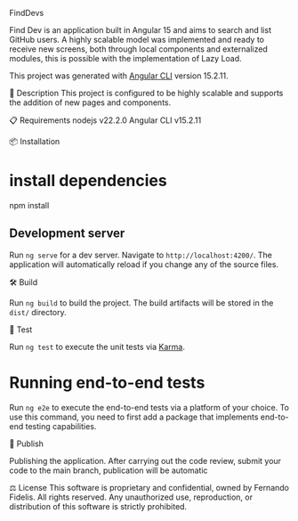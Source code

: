  FindDevs

 Find Dev is an application built in Angular 15 and aims to search and list GitHub users. A highly scalable model was implemented and ready to receive new screens, both through local components and externalized modules, this is possible with the implementation of Lazy Load.

This project was generated with [Angular CLI](https://github.com/angular/angular-cli) version 15.2.11.

📝 Description
This project is configured to be highly scalable and supports the addition of new pages and components.

📋 Requirements
nodejs v22.2.0
Angular CLI v15.2.11

📦 Installation

# install dependencies
npm install

## Development server

Run `ng serve` for a dev server. Navigate to `http://localhost:4200/`. The application will automatically reload if you change any of the source files.

🛠️ Build

Run `ng build` to build the project. The build artifacts will be stored in the `dist/` directory.

🧪 Test

Run `ng test` to execute the unit tests via [Karma](https://karma-runner.github.io).

# Running end-to-end tests

Run `ng e2e` to execute the end-to-end tests via a platform of your choice. To use this command, you need to first add a package that implements end-to-end testing capabilities.


🚀 Publish

Publishing the application.
After carrying out the code review, submit your code to the main branch, publication will be automatic

⚖️ License
This software is proprietary and confidential, owned by Fernando Fidelis. All rights reserved.
Any unauthorized use, reproduction, or distribution of this software is strictly prohibited.
